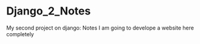 # Django_2_Notes
My second project on django: Notes
I am going to develope a website here completely

